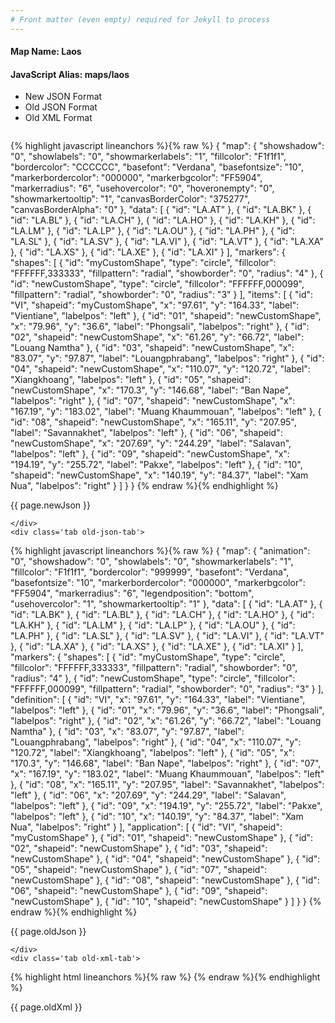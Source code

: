 ```yaml
---
# Front matter (even empty) required for Jekyll to process
---
```


#### Map Name: Laos

#### JavaScript Alias: maps/laos


<ul class='code-tabs'>
    <li class='active'>
        <a data-toggle='new-json'>New JSON Format</a>
    </li>
    <li>
        <a data-toggle='old-json'>Old JSON Format</a>
    </li>
    <li>
        <a data-toggle='old-xml'>Old XML Format</a>
    </li>
</ul>
<div class='tab-content'>
    <pre class='plain-code'></pre>
    <div class='tab new-json-tab active'>
{% highlight javascript lineanchors %}{% raw %}
{
    "map": {
        "showshadow": "0",
        "showlabels": "0",
        "showmarkerlabels": "1",
        "fillcolor": "F1f1f1",
        "bordercolor": "CCCCCC",
        "basefont": "Verdana",
        "basefontsize": "10",
        "markerbordercolor": "000000",
        "markerbgcolor": "FF5904",
        "markerradius": "6",
        "usehovercolor": "0",
        "hoveronempty": "0",
        "showmarkertooltip": "1",
        "canvasBorderColor": "375277",
        "canvasBorderAlpha": "0"
    },
    "data": [
        {
            "id": "LA.AT"
        },
        {
            "id": "LA.BK"
        },
        {
            "id": "LA.BL"
        },
        {
            "id": "LA.CH"
        },
        {
            "id": "LA.HO"
        },
        {
            "id": "LA.KH"
        },
        {
            "id": "LA.LM"
        },
        {
            "id": "LA.LP"
        },
        {
            "id": "LA.OU"
        },
        {
            "id": "LA.PH"
        },
        {
            "id": "LA.SL"
        },
        {
            "id": "LA.SV"
        },
        {
            "id": "LA.VI"
        },
        {
            "id": "LA.VT"
        },
        {
            "id": "LA.XA"
        },
        {
            "id": "LA.XS"
        },
        {
            "id": "LA.XE"
        },
        {
            "id": "LA.XI"
        }
    ],
    "markers": {
        "shapes": [
            {
                "id": "myCustomShape",
                "type": "circle",
                "fillcolor": "FFFFFF,333333",
                "fillpattern": "radial",
                "showborder": "0",
                "radius": "4"
            },
            {
                "id": "newCustomShape",
                "type": "circle",
                "fillcolor": "FFFFFF,000099",
                "fillpattern": "radial",
                "showborder": "0",
                "radius": "3"
            }
        ],
        "items": [
            {
                "id": "VI",
                "shapeid": "myCustomShape",
                "x": "97.61",
                "y": "164.33",
                "label": "Vientiane",
                "labelpos": "left"
            },
            {
                "id": "01",
                "shapeid": "newCustomShape",
                "x": "79.96",
                "y": "36.6",
                "label": "Phongsali",
                "labelpos": "right"
            },
            {
                "id": "02",
                "shapeid": "newCustomShape",
                "x": "61.26",
                "y": "66.72",
                "label": "Louang Namtha"
            },
            {
                "id": "03",
                "shapeid": "newCustomShape",
                "x": "83.07",
                "y": "97.87",
                "label": "Louangphrabang",
                "labelpos": "right"
            },
            {
                "id": "04",
                "shapeid": "newCustomShape",
                "x": "110.07",
                "y": "120.72",
                "label": "Xiangkhoang",
                "labelpos": "left"
            },
            {
                "id": "05",
                "shapeid": "newCustomShape",
                "x": "170.3",
                "y": "146.68",
                "label": "Ban Nape",
                "labelpos": "right"
            },
            {
                "id": "07",
                "shapeid": "newCustomShape",
                "x": "167.19",
                "y": "183.02",
                "label": "Muang Khaummouan",
                "labelpos": "left"
            },
            {
                "id": "08",
                "shapeid": "newCustomShape",
                "x": "165.11",
                "y": "207.95",
                "label": "Savannakhet",
                "labelpos": "left"
            },
            {
                "id": "06",
                "shapeid": "newCustomShape",
                "x": "207.69",
                "y": "244.29",
                "label": "Salavan",
                "labelpos": "left"
            },
            {
                "id": "09",
                "shapeid": "newCustomShape",
                "x": "194.19",
                "y": "255.72",
                "label": "Pakxe",
                "labelpos": "left"
            },
            {
                "id": "10",
                "shapeid": "newCustomShape",
                "x": "140.19",
                "y": "84.37",
                "label": "Xam Nua",
                "labelpos": "right"
            }
        ]
    }
}
{% endraw %}{% endhighlight %}


<p class='text-success'>{{ page.newJson }}</p>

    </div>
    <div class='tab old-json-tab'>
{% highlight javascript lineanchors %}{% raw %}
{
    "map": {
        "animation": "0",
        "showshadow": "0",
        "showlabels": "0",
        "showmarkerlabels": "1",
        "fillcolor": "F1f1f1",
        "bordercolor": "999999",
        "basefont": "Verdana",
        "basefontsize": "10",
        "markerbordercolor": "000000",
        "markerbgcolor": "FF5904",
        "markerradius": "6",
        "legendposition": "bottom",
        "usehovercolor": "1",
        "showmarkertooltip": "1"
    },
    "data": [
        {
            "id": "LA.AT"
        },
        {
            "id": "LA.BK"
        },
        {
            "id": "LA.BL"
        },
        {
            "id": "LA.CH"
        },
        {
            "id": "LA.HO"
        },
        {
            "id": "LA.KH"
        },
        {
            "id": "LA.LM"
        },
        {
            "id": "LA.LP"
        },
        {
            "id": "LA.OU"
        },
        {
            "id": "LA.PH"
        },
        {
            "id": "LA.SL"
        },
        {
            "id": "LA.SV"
        },
        {
            "id": "LA.VI"
        },
        {
            "id": "LA.VT"
        },
        {
            "id": "LA.XA"
        },
        {
            "id": "LA.XS"
        },
        {
            "id": "LA.XE"
        },
        {
            "id": "LA.XI"
        }
    ],
    "markers": {
        "shapes": [
            {
                "id": "myCustomShape",
                "type": "circle",
                "fillcolor": "FFFFFF,333333",
                "fillpattern": "radial",
                "showborder": "0",
                "radius": "4"
            },
            {
                "id": "newCustomShape",
                "type": "circle",
                "fillcolor": "FFFFFF,000099",
                "fillpattern": "radial",
                "showborder": "0",
                "radius": "3"
            }
        ],
        "definition": [
            {
                "id": "VI",
                "x": "97.61",
                "y": "164.33",
                "label": "Vientiane",
                "labelpos": "left"
            },
            {
                "id": "01",
                "x": "79.96",
                "y": "36.6",
                "label": "Phongsali",
                "labelpos": "right"
            },
            {
                "id": "02",
                "x": "61.26",
                "y": "66.72",
                "label": "Louang Namtha"
            },
            {
                "id": "03",
                "x": "83.07",
                "y": "97.87",
                "label": "Louangphrabang",
                "labelpos": "right"
            },
            {
                "id": "04",
                "x": "110.07",
                "y": "120.72",
                "label": "Xiangkhoang",
                "labelpos": "left"
            },
            {
                "id": "05",
                "x": "170.3",
                "y": "146.68",
                "label": "Ban Nape",
                "labelpos": "right"
            },
            {
                "id": "07",
                "x": "167.19",
                "y": "183.02",
                "label": "Muang Khaummouan",
                "labelpos": "left"
            },
            {
                "id": "08",
                "x": "165.11",
                "y": "207.95",
                "label": "Savannakhet",
                "labelpos": "left"
            },
            {
                "id": "06",
                "x": "207.69",
                "y": "244.29",
                "label": "Salavan",
                "labelpos": "left"
            },
            {
                "id": "09",
                "x": "194.19",
                "y": "255.72",
                "label": "Pakxe",
                "labelpos": "left"
            },
            {
                "id": "10",
                "x": "140.19",
                "y": "84.37",
                "label": "Xam Nua",
                "labelpos": "right"
            }
        ],
        "application": [
            {
                "id": "VI",
                "shapeid": "myCustomShape"
            },
            {
                "id": "01",
                "shapeid": "newCustomShape"
            },
            {
                "id": "02",
                "shapeid": "newCustomShape"
            },
            {
                "id": "03",
                "shapeid": "newCustomShape"
            },
            {
                "id": "04",
                "shapeid": "newCustomShape"
            },
            {
                "id": "05",
                "shapeid": "newCustomShape"
            },
            {
                "id": "07",
                "shapeid": "newCustomShape"
            },
            {
                "id": "08",
                "shapeid": "newCustomShape"
            },
            {
                "id": "06",
                "shapeid": "newCustomShape"
            },
            {
                "id": "09",
                "shapeid": "newCustomShape"
            },
            {
                "id": "10",
                "shapeid": "newCustomShape"
            }
        ]
    }
}
{% endraw %}{% endhighlight %}


<p class='text-success'>{{ page.oldJson }}</p>

    </div>
    <div class='tab old-xml-tab'>
{% highlight html lineanchors %}{% raw %}
<map animation='0' showShadow='0' showLabels='0' showMarkerLabels='1' fillColor='F1f1f1' borderColor='999999' baseFont='Verdana' baseFontSize='10' markerBorderColor='000000' markerBgColor='FF5904' markerRadius='6' legendPosition='bottom' useHoverColor='1' showMarkerToolTip='1'  >
	<data>
		<entity id='LA.AT'  />
		<entity id='LA.BK'  />
		<entity id='LA.BL'  />
		<entity id='LA.CH'  />
		<entity id='LA.HO'  />
		<entity id='LA.KH'  />
		<entity id='LA.LM'  />
		<entity id='LA.LP'  />
		<entity id='LA.OU'  />
		<entity id='LA.PH'  />
		<entity id='LA.SL'  />
		<entity id='LA.SV'  />
		<entity id='LA.VI'  />
		<entity id='LA.VT'  />
		<entity id='LA.XA'  />
		<entity id='LA.XS'  />
		<entity id='LA.XE'  />
		<entity id='LA.XI'  />
	</data>
	<markers>
	   <shapes>
		     <shape id='myCustomShape' type='circle' fillColor='FFFFFF,333333'  fillPattern='radial' showborder='0' radius='4'/>
			 <shape id='newCustomShape' type='circle' fillColor='FFFFFF,000099'  fillPattern='radial' showborder='0' radius='3'/>
		</shapes>
		<definition>
			<marker id='VI' x='97.61' y='164.33' label='Vientiane' labelPos='left'  />
			<marker id='01' x='79.96' y='36.6' label='Phongsali' labelPos='right'  />
			<marker id='02' x='61.26' y='66.72' label='Louang Namtha'  />
			<marker id='03' x='83.07' y='97.87' label='Louangphrabang' labelPos='right' />
			<marker id='04' x='110.07' y='120.72' label='Xiangkhoang' labelPos='left'  />
			<marker id='05' x='170.3' y='146.68' label='Ban Nape' labelPos='right'  />
			<marker id='07' x='167.19' y='183.02' label='Muang Khaummouan' labelPos='left' />
			<marker id='08' x='165.11' y='207.95' label='Savannakhet' labelPos='left'  />
			<marker id='06' x='207.69' y='244.29' label='Salavan' labelPos='left'  />
			<marker id='09' x='194.19' y='255.72' label='Pakxe' labelPos='left'  />
			<marker id='10' x='140.19' y='84.37' label='Xam Nua' labelPos='right'  />
		</definition>
		<application>
			<marker id='VI' shapeId='myCustomShape'  />
			<marker id='01' shapeId='newCustomShape'  />
			<marker id='02' shapeId='newCustomShape'  />
			<marker id='03' shapeId='newCustomShape'  />
			<marker id='04' shapeId='newCustomShape'  />
			<marker id='05' shapeId='newCustomShape'  />
			<marker id='07' shapeId='newCustomShape'  />
			<marker id='08' shapeId='newCustomShape'  />
			<marker id='06' shapeId='newCustomShape'  />
			<marker id='09' shapeId='newCustomShape'  />
			<marker id='10' shapeId='newCustomShape'  />
		</application>
	</markers>
</map>
{% endraw %}{% endhighlight %}

<p class='text-success'>{{ page.oldXml }}</p>

</div>
</div>
